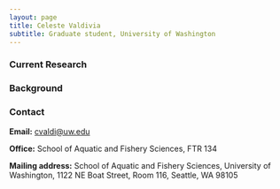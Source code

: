 ```yaml
---
layout: page
title: Celeste Valdivia
subtitle: Graduate student, University of Washington
---
```

### Current Research 



### Background


### Contact
 **Email:** [cvaldi@uw.edu](mailto:cvaldi@uw.edu)

 **Office:** School of Aquatic and Fishery Sciences, FTR 134  
 
 **Mailing address:** School of Aquatic and Fishery Sciences, University of Washington, 1122 NE Boat Street, Room 116, Seattle, WA 98105